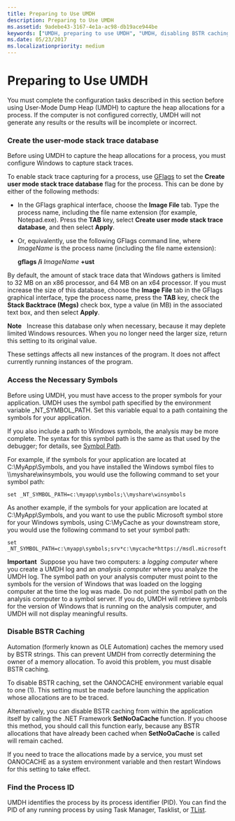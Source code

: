 ```yaml
---
title: Preparing to Use UMDH
description: Preparing to Use UMDH
ms.assetid: 9adebe43-3167-4e1a-ac98-db19ace944be
keywords: ["UMDH, preparing to use UMDH", "UMDH, disabling BSTR caching", "SetNoOaCache function", "OANOCACHE environment variable", "stack trace database"]
ms.date: 05/23/2017
ms.localizationpriority: medium
---
```


# Preparing to Use UMDH

You must complete the configuration tasks described in this section before using User-Mode Dump Heap (UMDH) to capture the heap allocations for a process. If the computer is not configured correctly, UMDH will not generate any results or the results will be incomplete or incorrect.

### Create the user-mode stack trace database

Before using UMDH to capture the heap allocations for a process, you must configure Windows to capture stack traces.

To enable stack trace capturing for a process, use [GFlags](gflags.md) to set the **Create user mode stack trace database** flag for the process. This can be done by either of the following methods:

-   In the GFlags graphical interface, choose the **Image File** tab. Type the process name, including the file name extension (for example, Notepad.exe). Press the **TAB** key, select **Create user mode stack trace database**, and then select **Apply**.

-   Or, equivalently, use the following GFlags command line, where *ImageName* is the process name (including the file name extension):

    **gflags /i** *ImageName* **+ust**

By default, the amount of stack trace data that Windows gathers is limited to 32 MB on an x86 processor, and 64 MB on an x64 processor. If you must increase the size of this database, choose the **Image File** tab in the GFlags graphical interface, type the process name, press the **TAB** key, check the **Stack Backtrace (Megs)** check box, type a value (in MB) in the associated text box, and then select **Apply**.

**Note**   Increase this database only when necessary, because it may deplete limited Windows resources. When you no longer need the larger size, return this setting to its original value.

These settings affects all new instances of the program. It does not affect currently running instances of the program.

### Access the Necessary Symbols

Before using UMDH, you must have access to the proper symbols for your application. UMDH uses the symbol path specified by the environment variable \_NT\_SYMBOL\_PATH. Set this variable equal to a path containing the symbols for your application.

If you also include a path to Windows symbols, the analysis may be more complete. The syntax for this symbol path is the same as that used by the debugger; for details, see [Symbol Path](symbol-path.md).

For example, if the symbols for your application are located at C:\\MyApp\\Symbols, and you have installed the Windows symbol files to \\\\myshare\\winsymbols, you would use the following command to set your symbol path:

```console
set _NT_SYMBOL_PATH=c:\myapp\symbols;\\myshare\winsymbols
```

As another example, if the symbols for your application are located at C:\\MyApp\\Symbols, and you want to use the public Microsoft symbol store for your Windows symbols, using C:\\MyCache as your downstream store, you would use the following command to set your symbol path:

```console
set _NT_SYMBOL_PATH=c:\myapp\symbols;srv*c:\mycache*https://msdl.microsoft.com/download/symbols
```

**Important**  Suppose you have two computers: a *logging computer* where you create a UMDH log and an *analysis computer* where you analyze the UMDH log. The symbol path on your analysis computer must point to the symbols for the version of Windows that was loaded on the logging computer at the time the log was made. Do not point the symbol path on the analysis computer to a symbol server. If you do, UMDH will retrieve symbols for the version of Windows that is running on the analysis computer, and UMDH will not display meaningful results.


### Disable BSTR Caching

Automation (formerly known as OLE Automation) caches the memory used by BSTR strings. This can prevent UMDH from correctly determining the owner of a memory allocation. To avoid this problem, you must disable BSTR caching.

To disable BSTR caching, set the OANOCACHE environment variable equal to one (1). This setting must be made before launching the application whose allocations are to be traced.

Alternatively, you can disable BSTR caching from within the application itself by calling the .NET Framework **SetNoOaCache** function. If you choose this method, you should call this function early, because any BSTR allocations that have already been cached when **SetNoOaCache** is called will remain cached.

If you need to trace the allocations made by a service, you must set OANOCACHE as a system environment variable and then restart Windows for this setting to take effect.

### Find the Process ID

UMDH identifies the process by its process identifier (PID). You can find the PID of any running process by using Task Manager, Tasklist, or [TList](tlist.md).

 

 





